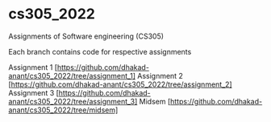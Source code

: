 # cs305_2022
Assignments of Software engineering (CS305)

Each branch contains code for respective assignments

Assignment 1 [https://github.com/dhakad-anant/cs305_2022/tree/assignment_1]
Assignment 2 [https://github.com/dhakad-anant/cs305_2022/tree/assignment_2]
Assignment 3 [https://github.com/dhakad-anant/cs305_2022/tree/assignment_3]
Midsem [https://github.com/dhakad-anant/cs305_2022/tree/midsem]
